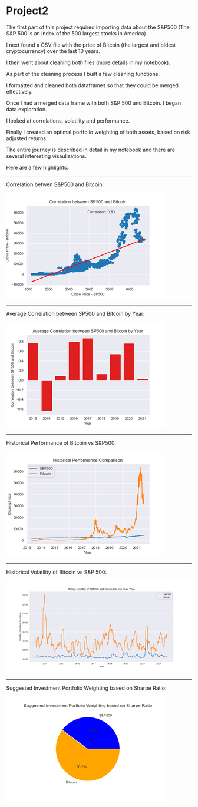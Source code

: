 # Project2


The first part of this project required importing data about the S&P500 (The S&P 500 is an index of the 500 largest stocks in America)

I next found a CSV file with the price of Bitcoin (the largest and oldest cryptocurrency) over the last 10 years. 

I then went about cleaning both files (more details in my notebook). 

As part of the cleaning process I built a few cleaning functions. 

I formatted and cleaned both dataframes so that they could be merged effectively. 

Once I had a merged data frame with both S&P 500 and Bitcoin. I began data exploration. 

I looked at correlations, volatility and performance. 

Finally I created an optimal portfolio weighting of both assets, based on risk adjusted returns.

The entire journey is described in detail in my notebook and there are several interesting visaulisations. 

Here are a few highlights:


------


Correlation betwen S&P500 and Bitcoin:

![image info](./images/Correlation_between_SP500_and_Bitcoin.png)


------


Average Correlation between SP500 and Bitcoin by Year:

![image info](./images/Average_Correlation_between_SP500_and_Bitcoin_by_Year.png)


------


Historical Performance of Bitcoin vs S&P500:

![image info](./images/Historical_Performance_Comparison.png)


------


Historical Volatility of Bitcoin vs S&P 500:

![image info](./images/Rolling_Volatility_of_Returns_Overlayed.png)


------


Suggested Investment Portfolio Weighting based on Sharpe Ratio:

![image info](./images/Investment_Portfolio.png)

